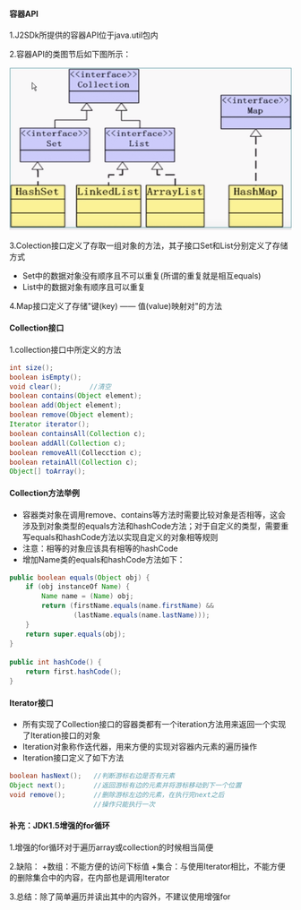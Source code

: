 #### 容器API

1.J2SDk所提供的容器API位于java.util包内

2.容器API的类图节后如下图所示：

![](.容器_images/5896bd2b.png)

3.Colection接口定义了存取一组对象的方法，其子接口Set和List分别定义了存储方式
+ Set中的数据对象没有顺序且不可以重复(所谓的重复就是相互equals)
+ List中的数据对象有顺序且可以重复

4.Map接口定义了存储"键(key) —— 值(value)映射对"的方法

#### Collection接口

1.collection接口中所定义的方法

```Java
int size();
boolean isEmpty();
void clear();       //清空
boolean contains(Object element);
boolean add(Object element);
boolean remove(Object element);
Iterator iterator();
boolean containsAll(Collection c);
boolean addAll(Collection c);
boolean removeAll(Collecction c);
boolean retainAll(Collection c);   
Object[] toArray();

```

#### Collection方法举例
+ 容器类对象在调用remove、contains等方法时需要比较对象是否相等，这会涉及到对象类型的equals方法和hashCode方法；对于自定义的类型，需要重写equals和hashCode方法以实现自定义的对象相等规则
+ 注意：相等的对象应该具有相等的hashCode
+ 增加Name类的equals和hashCode方法如下：

```Java
public boolean equals(Object obj) {
    if (obj instanceOf Name) {
        Name name = (Name) obj;
        return (firstName.equals(name.firstName) &&
                (lastName.equals(name.lastName)));
    }
    return super.equals(obj);
}

public int hashCode() {
    return first.hashCode();
}
```

#### Iterator接口
+ 所有实现了Collection接口的容器类都有一个iteration方法用来返回一个实现了Iteration接口的对象
+ Iteration对象称作迭代器，用来方便的实现对容器内元素的遍历操作
+ Iteration接口定义了如下方法

```java
boolean hasNext();   //判断游标右边是否有元素
Object next();       //返回游标有边的元素并将游标移动到下一个位置
void remove();       //删除游标左边的元素，在执行完next之后
                     //操作只能执行一次
```

#### 补充：JDK1.5增强的for循环

1.增强的for循环对于遍历array或collection的时候相当简便

2.缺陷：
+数组：不能方便的访问下标值
+集合：与使用Iterator相比，不能方便的删除集合中的内容，在内部也是调用Iterator

3.总结：除了简单遍历并读出其中的内容外，不建议使用增强for




